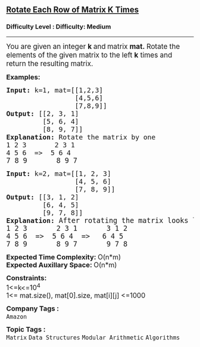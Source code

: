 <h2><a href="https://www.geeksforgeeks.org/problems/left-rotate-matrix-k-times2351/1?itm_source=geeksforgeeks&itm_medium=article&itm_campaign=practice_card">Rotate Each Row of Matrix K Times</a></h2><h3>Difficulty Level : Difficulty: Medium</h3><hr><div class="problems_problem_content__Xm_eO"><p><span style="font-size: 14pt;">You are given an integer <strong>k </strong>and<strong> </strong>matrix&nbsp;<strong>mat.&nbsp;</strong>Rotate the elements of the given matrix to the left <strong>k</strong> times and return the resulting matrix.</span></p>
<p><strong><span style="font-size: 18px;">Examples:</span></strong></p>
<pre><span style="font-size: 18px;"><strong>Input: </strong>k=1, mat=[[1,2,3]<br>                 [4,5,6]<br>                 [7,8,9]]
<strong>Output: </strong>[[2, 3, 1]<br>         [5, 6, 4]
         [8, 9, 7]]
<strong>Explanation: </strong>Rotate the matrix by one<br>1 2 3       2 3 1<br>4 5 6  =&gt;  5 6 4<br></span><span style="font-size: 14pt;">7 8 9       8 9 7</span></pre>
<pre><span style="font-size: 18px;"><strong>Input: </strong>k=2, mat=[[1, 2, 3]<br>                 [4, 5, 6]<br>                 [7, 8, 9]]
<strong>Output: </strong>[[3, 1, 2]
         [6, 4, 5]
         [9, 7, 8]]
<strong>Explanation:<span style="font-size: 14pt;"> </span></strong><span style="font-size: 14pt;">After rotating the matrix looks like<br>1 2 3       2 3 1       3 1 2<br>4 5 6  =&gt;  5 6 4  =&gt;   6 4 5<br></span></span><span style="font-size: 14pt;">7 8 9       8 9 7       9 7 8</span></pre>
<p><span style="font-size: 18px;"><strong>Expected Time Complexity: </strong>O(n*m)<br><strong>Expected Auxillary Space: </strong>O(n*m)</span></p>
<p><span style="font-size: 18px;"><strong>Constraints:<br></strong>1&lt;=k&lt;=10<sup>4</sup><strong><br></strong></span><span style="font-size: 18px;">1&lt;= mat.size(), mat[0].size, mat[i][j] &lt;=1000<br></span></p></div><p><span style=font-size:18px><strong>Company Tags : </strong><br><code>Amazon</code>&nbsp;<br><p><span style=font-size:18px><strong>Topic Tags : </strong><br><code>Matrix</code>&nbsp;<code>Data Structures</code>&nbsp;<code>Modular Arithmetic</code>&nbsp;<code>Algorithms</code>&nbsp;